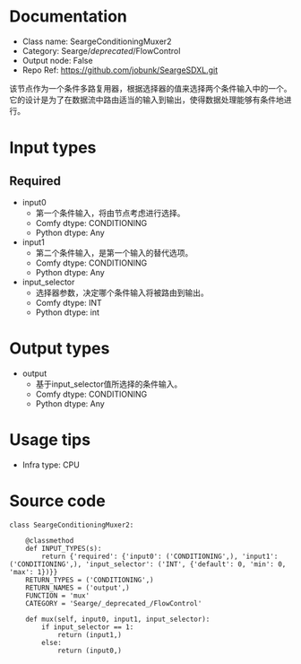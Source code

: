 # Documentation
- Class name: SeargeConditioningMuxer2
- Category: Searge/_deprecated_/FlowControl
- Output node: False
- Repo Ref: https://github.com/jobunk/SeargeSDXL.git

该节点作为一个条件多路复用器，根据选择器的值来选择两个条件输入中的一个。它的设计是为了在数据流中路由适当的输入到输出，使得数据处理能够有条件地进行。

# Input types
## Required
- input0
    - 第一个条件输入，将由节点考虑进行选择。
    - Comfy dtype: CONDITIONING
    - Python dtype: Any
- input1
    - 第二个条件输入，是第一个输入的替代选项。
    - Comfy dtype: CONDITIONING
    - Python dtype: Any
- input_selector
    - 选择器参数，决定哪个条件输入将被路由到输出。
    - Comfy dtype: INT
    - Python dtype: int

# Output types
- output
    - 基于input_selector值所选择的条件输入。
    - Comfy dtype: CONDITIONING
    - Python dtype: Any

# Usage tips
- Infra type: CPU

# Source code
```
class SeargeConditioningMuxer2:

    @classmethod
    def INPUT_TYPES(s):
        return {'required': {'input0': ('CONDITIONING',), 'input1': ('CONDITIONING',), 'input_selector': ('INT', {'default': 0, 'min': 0, 'max': 1})}}
    RETURN_TYPES = ('CONDITIONING',)
    RETURN_NAMES = ('output',)
    FUNCTION = 'mux'
    CATEGORY = 'Searge/_deprecated_/FlowControl'

    def mux(self, input0, input1, input_selector):
        if input_selector == 1:
            return (input1,)
        else:
            return (input0,)
```